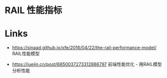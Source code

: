 # RAIL 性能指标

# Links

- https://sinaad.github.io/xfe/2016/04/22/the-rail-performance-model/ RAIL性能模型

- https://juejin.cn/post/6850037273312886797 前端性能优化 - 用RAIL模型分析性能